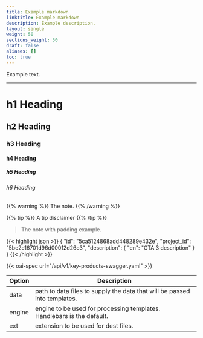 ```yaml
---
title: Example markdown
linktitle: Example markdown
description: Example description.
layout: single
weight: 50
sections_weight: 50
draft: false
aliases: []
toc: true
---
```


Example text.

***

# h1 Heading

## h2 Heading

### h3 Heading

#### h4 Heading

##### h5 Heading

###### h6 Heading

{{% warning %}}
The note.
{{% /warning %}}

{{% tip %}}
A tip disclaimer
{{% /tip %}}

> The note with padding example.

{{< highlight json >}}
{
  "id": "5ca5124868add448289e432e",
  "project_id": "5be2e16701d96d00012d26c3",
  "description": {
    "en": "GTA 3 description"
  }
}
{{< /highlight >}}

{{< oai-spec url="/api/v1/key-products-swagger.yaml" >}}

Option | Description
--- | ---
data   | path to data files to supply the data that will be passed into templates.
engine | engine to be used for processing templates. Handlebars is the default.
ext    | extension to be used for dest files.
